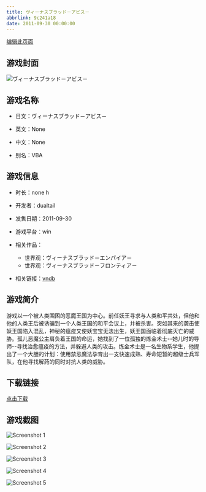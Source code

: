 ```yaml
---
title: ヴィーナスブラッド－アビス－
abbrlink: 9c241a18
date: 2011-09-30 00:00:00
---
```

[编辑此页面](https://github.com/ACG-3/ADV3-source/blob/main/source/_posts/%E3%83%B4%E3%82%A3%E3%83%BC%E3%83%8A%E3%82%B9%E3%83%96%E3%83%A9%E3%83%83%E3%83%89%EF%BC%8D%E3%82%A2%E3%83%93%E3%82%B9%EF%BC%8D.md)

## 游戏封面

![ヴィーナスブラッド－アビス－](https://pan.timero.xyz/d/onedrive/img_lib_001/%E3%83%B4%E3%82%A3%E3%83%BC%E3%83%8A%E3%82%B9%E3%83%96%E3%83%A9%E3%83%83%E3%83%89%EF%BC%8D%E3%82%A2%E3%83%93%E3%82%B9%EF%BC%8D_cover.avif)


## 游戏名称

- 日文：ヴィーナスブラッド－アビス－
- 英文：None
- 中文：None

- 别名：VBA


## 游戏信息

- 时长：none h
- 开发者：dualtail
- 发售日期：2011-09-30
- 游戏平台：win
- 相关作品：
   - 世界观：ヴィーナスブラッド－エンパイア－
   - 世界观：ヴィーナスブラッド－フロンティア－

- 相关链接：[vndb](https://vndb.org/v7660)


## 游戏简介

游戏以一个被人类围困的恶魔王国为中心。前任妖王寻求与人类和平共处，但他和他的人类王后被诱骗到一个人类王国的和平会议上，并被杀害。突如其来的袭击使妖王国陷入混乱，神秘的瘟疫又使妖宝宝无法出生，妖王国面临着彻底灭亡的威胁。孤儿恶魔公主肩负着王国的命运，她找到了一位孤独的炼金术士--她儿时的导师--寻找治愈瘟疫的方法，并躲避人类的攻击。炼金术士是一名生物系学生，他提出了一个大胆的计划：使用禁忌魔法孕育出一支快速成熟、寿命短暂的超级士兵军队，在他寻找解药的同时对抗人类的威胁。


## 下载链接

[点击下载](https://pan.timero.xyz/onedrive/adv_lib_001/%E3%83%B4%E3%82%A3%E3%83%BC%E3%83%8A%E3%82%B9%E3%83%96%E3%83%A9%E3%83%83%E3%83%89%EF%BC%8D%E3%82%A2%E3%83%93%E3%82%B9%EF%BC%8D)


## 游戏截图


![Screenshot 1](https://pan.timero.xyz/d/onedrive/img_lib_001/%E3%83%B4%E3%82%A3%E3%83%BC%E3%83%8A%E3%82%B9%E3%83%96%E3%83%A9%E3%83%83%E3%83%89%EF%BC%8D%E3%82%A2%E3%83%93%E3%82%B9%EF%BC%8D_Screenshot_1.avif)

![Screenshot 2](https://pan.timero.xyz/d/onedrive/img_lib_001/%E3%83%B4%E3%82%A3%E3%83%BC%E3%83%8A%E3%82%B9%E3%83%96%E3%83%A9%E3%83%83%E3%83%89%EF%BC%8D%E3%82%A2%E3%83%93%E3%82%B9%EF%BC%8D_Screenshot_2.avif)

![Screenshot 3](https://pan.timero.xyz/d/onedrive/img_lib_001/%E3%83%B4%E3%82%A3%E3%83%BC%E3%83%8A%E3%82%B9%E3%83%96%E3%83%A9%E3%83%83%E3%83%89%EF%BC%8D%E3%82%A2%E3%83%93%E3%82%B9%EF%BC%8D_Screenshot_3.avif)

![Screenshot 4](https://pan.timero.xyz/d/onedrive/img_lib_001/%E3%83%B4%E3%82%A3%E3%83%BC%E3%83%8A%E3%82%B9%E3%83%96%E3%83%A9%E3%83%83%E3%83%89%EF%BC%8D%E3%82%A2%E3%83%93%E3%82%B9%EF%BC%8D_Screenshot_4.avif)

![Screenshot 5](https://pan.timero.xyz/d/onedrive/img_lib_001/%E3%83%B4%E3%82%A3%E3%83%BC%E3%83%8A%E3%82%B9%E3%83%96%E3%83%A9%E3%83%83%E3%83%89%EF%BC%8D%E3%82%A2%E3%83%93%E3%82%B9%EF%BC%8D_Screenshot_5.avif)

